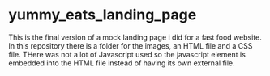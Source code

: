 # yummy_eats_landing_page
This is the final version of a mock landing page i did for a fast food website.
In this repository there is a folder for the images, an HTML file and a CSS file.
THere was not a lot of Javascript used so the javascript element is embedded into the HTML file instead of having its own external file.
